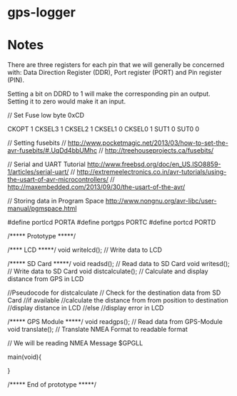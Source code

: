 gps-logger
==========

Notes
==========
There are three registers for each pin that we will generally be concerned with: Data Direction Register (DDR), Port register (PORT) and Pin register (PIN). 

Setting a bit on DDRD to 1 will make the corresponding pin an output. Setting it to zero would make it an input.

// Set Fuse low byte 0xCD

CKOPT	1
CKSEL3	1
CKSEL2	1
CKSEL1	0
CKSEL0	1
SUT1	0
SUT0	0


// Setting fusebits
// http://www.pocketmagic.net/2013/03/how-to-set-the-avr-fusebits/#.UqDd4bbUMhc
// http://treehouseprojects.ca/fusebits/

// Serial and UART Tutorial http://www.freebsd.org/doc/en_US.ISO8859-1/articles/serial-uart/
// http://extremeelectronics.co.in/avr-tutorials/using-the-usart-of-avr-microcontrollers/
// http://maxembedded.com/2013/09/30/the-usart-of-the-avr/

// Storing data in Program Space http://www.nongnu.org/avr-libc/user-manual/pgmspace.html

#define portlcd PORTA
#define portgps PORTC
#define portcd PORTD

/***** Prototype *****/

/**** LCD *****/
void writelcd();	// Write data to LCD

/***** SD Card *****/
void readsd();		// Read data to SD Card
void writesd();		// Write data to SD Card
void distcalculate();	// Calculate and display distance from GPS in LCD

//Pseudocode for distcalculate
// Check for the destination data from SD Card
//if available
//calculate the distance from from position to destination
//display distance in LCD
//else
	//display error in LCD

/***** GPS Module *****/
void readgps();	// Read data from GPS-Module
void translate();	// Translate NMEA Format to readable format

// We will be reading NMEA Message $GPGLL

main(void){
	

}

/***** End of prototype *****/
